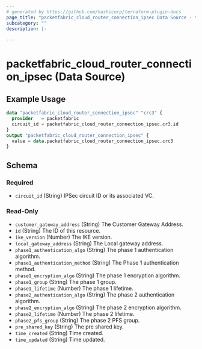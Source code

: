 ```yaml
---
# generated by https://github.com/hashicorp/terraform-plugin-docs
page_title: "packetfabric_cloud_router_connection_ipsec Data Source - terraform-provider-packetfabric"
subcategory: ""
description: |-
  
---
```


# packetfabric_cloud_router_connection_ipsec (Data Source)


## Example Usage

```terraform
data "packetfabric_cloud_router_connection_ipsec" "crc3" {
  provider   = packetfabric
  circuit_id = packetfabric_cloud_router_connection_ipsec.cr3.id
}
output "packetfabric_cloud_router_connection_ipsec" {
  value = data.packetfabric_cloud_router_connection_ipsec.crc3
}
```


<!-- schema generated by tfplugindocs -->
## Schema

### Required

- `circuit_id` (String) IPSec circuit ID or its associated VC.

### Read-Only

- `customer_gateway_address` (String) The Customer Gateway Address.
- `id` (String) The ID of this resource.
- `ike_version` (Number) The IKE version.
- `local_gateway_address` (String) The Local gateway address.
- `phase1_authentication_algo` (String) The phase 1 authentication algorithm.
- `phase1_authentication_method` (String) The Phase 1 authentication method.
- `phase1_encryption_algo` (String) The phase 1 encryption algorithm.
- `phase1_group` (String) The phase 1 group.
- `phase1_lifetime` (Number) The phase 1 lifetime.
- `phase2_authentication_algo` (String) The phase 2 authentication algorithm.
- `phase2_encryption_algo` (String) The phase 2 encryption algorithm.
- `phase2_lifetime` (Number) The phase 2 lifetime.
- `phase2_pfs_group` (String) The phase 2 PFS group.
- `pre_shared_key` (String) The pre shared key.
- `time_created` (String) Time created.
- `time_updated` (String) Time updated.

